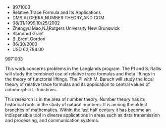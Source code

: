 
* 9971003
* Relative Trace Formula and Its Applications
* DMS,ALGEBRA,NUMBER THEORY,AND COM
* 08/01/1999,10/25/2002
* Zhengyu Mao,NJ,Rutgers University New Brunswick
* Standard Grant
* B. Brent Gordon
* 06/30/2003
* USD 63,784.00

9971003

This work concerns problems in the Langlands program. The PI and S. Rallis will
study the combined use of relative trace formulas and theta liftings in the
theory of functorial liftings. The PI with M. Baruch will study the local theory
of relative trace formulas and its application to central values of automorphic
L-functions.

This research is in the area of number theory. Number theory has its historical
roots in the study of natural numbers. It is among the oldest branches of
mathematics. Within the last half century it has become an indispensible tool in
diverse applications in areas such as data transmission and processing, and
communication systems.
